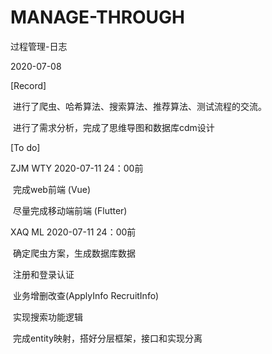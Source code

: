 # MANAGE-THROUGH
过程管理-日志

2020-07-08 

[Record]

​               进行了爬虫、哈希算法、搜索算法、推荐算法、测试流程的交流。

​               进行了需求分析，完成了思维导图和数据库cdm设计


[To do]

ZJM WTY 2020-07-11 24：00前

​               完成web前端 (Vue)

​               尽量完成移动端前端 (Flutter)



XAQ ML 2020-07-11 24：00前

​               确定爬虫方案，生成数据库数据

​               注册和登录认证 

​               业务增删改查(ApplyInfo  RecruitInfo)

​               实现搜索功能逻辑

​               完成entity映射，搭好分层框架，接口和实现分离
